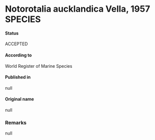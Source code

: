 Notorotalia aucklandica Vella, 1957 SPECIES
=======

#### Status
ACCEPTED

#### According to
World Register of Marine Species

#### Published in
null

#### Original name
null

### Remarks
null